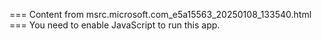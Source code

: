 === Content from msrc.microsoft.com_e5a15563_20250108_133540.html ===
You need to enable JavaScript to run this app.
